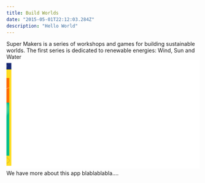 ```yaml
---
title: Build Worlds
date: "2015-05-01T22:12:03.284Z"
description: "Hello World"
---
```


Super Makers is a series of workshops and games for building sustainable worlds. The first series is dedicated to renewable energies: Wind, Sun and Water
![image](./screen-gif.gif#display=block;width=80%;margin-left=auto;margin-right=auto;margin-top=5rem;margin-bottom=5rem)
We have more about this app blablablabla....

<!-- [Link Sample](https://en.wikipedia.org/wiki/Salted_duck_egg). -->

<!-- # H1 Header

## H2 Header

### H2 Header

###### Header 6 -->
